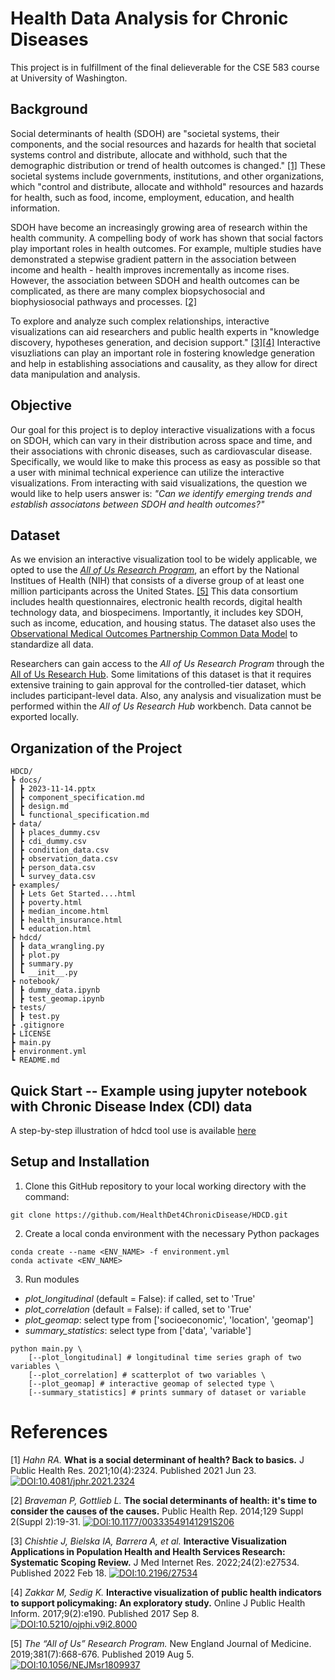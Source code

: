 # Health Data Analysis for Chronic Diseases
This project is in fulfillment of the final delieverable for the CSE 583 course at University of Washington.

## Background
Social determinants of health (SDOH) are "societal systems, their components, and the social resources and hazards for health that societal systems control and distribute, allocate and withhold, such that the demographic distribution or trend of health outcomes is changed." [[1]](#1) These societal systems include governments, institutions, and other organizations, which "control and distribute, allocate and withhold" resources and hazards for health, such as food, income, employment, education, and health information.

SDOH have become an increasingly growing area of research within the health community. A compelling body of work has shown that social factors play important roles in health outcomes. For example, multiple studies have demonstrated a stepwise gradient pattern in the association between income and health - health improves incrementally as income rises. However, the association between SDOH and health outcomes can be complicated, as there are many complex biopsychosocial and biophysiosocial pathways and processes. [[2]](#2)

To explore and analyze such complex relationships, interactive visualizations can aid researchers and public health experts in "knowledge discovery, hypotheses generation, and decision support." [[3]](#3)[[4]](#4) Interactive visuzliations can play an important role in fostering knowledge generation and help in establishing associations and causality, as they allow for direct data manipulation and analysis.

## Objective
Our goal for this project is to deploy interactive visualizations with a focus on SDOH, which can vary in their distribution across space and time, and their associations with chronic diseases, such as cardiovascular disease. Specifically, we would like to make this process as easy as possible so that a user with minimal technical experience can utilize the interactive visualizations. From interacting with said visualizations, the question we would like to help users answer is: *"Can we identify emerging trends and establish associatons between SDOH and health outcomes?"*

## Dataset
As we envision an interactive visualization tool to be widely applicable, we opted to use the [*All of Us Research Program*](https://allofus.nih.gov/), an effort by the National Institues of Health (NIH) that consists of a diverse group of at least one million participants across the United States. [[5]](#5) This data consortium includes health questionnaires, electronic health records, digital health technology data, and biospecimens. Importantly, it includes key SDOH, such as income, education, and housing status. The dataset also uses the [Observational Medical Outcomes Partnership Common Data Model](https://www.ohdsi.org/data-standardization/) to standardize all data.

Researchers can gain access to the *All of Us Research Program* through the [All of Us Research Hub](https://www.researchallofus.org/). Some limitations of this dataset is that it requires extensive training to gain approval for the controlled-tier dataset, which includes participant-level data. Also, any analysis and visualization must be performed within the *All of Us Research Hub* workbench. Data cannot be exported locally.

## Organization of the Project
``````
HDCD/
┣ docs/
┃ ┣ 2023-11-14.pptx
┃ ┣ component_specification.md
┃ ┣ design.md
┃ ┗ functional_specification.md
┣ data/
┃ ┣ places_dummy.csv
┃ ┣ cdi_dummy.csv
┃ ┣ condition_data.csv
┃ ┣ observation_data.csv
┃ ┣ person_data.csv
┃ ┗ survey_data.csv
┣ examples/
┃ ┣ Lets Get Started....html
┃ ┣ poverty.html
┃ ┣ median_income.html
┃ ┣ health_insurance.html
┃ ┗ education.html
┣ hdcd/
┃ ┣ data_wrangling.py
┃ ┣ plot.py
┃ ┣ summary.py
┃ ┗ __init__.py
┣ notebook/
┃ ┣ dummy_data.ipynb
┃ ┣ test_geomap.ipynb
┣ tests/
┃ ┣ test.py
┣ .gitignore
┣ LICENSE
┣ main.py
┣ environment.yml
┗ README.md
``````

## Quick Start -- Example using jupyter notebook with Chronic Disease Index (CDI) data
A step-by-step illustration of hdcd tool use is available [here](https://htmlpreview.github.io/?https://github.com/HealthDet4ChronicDisease/HDCD/blob/main/examples/Lets%20Get%20Started....html)

## Setup and Installation
1. Clone this GitHub repository to your local working directory with
the command:
``````
git clone https://github.com/HealthDet4ChronicDisease/HDCD.git
``````
2. Create a local conda environment with the necessary Python packages
``````
conda create --name <ENV_NAME> -f environment.yml
conda activate <ENV_NAME>
``````
3. Run modules
* *plot_longitudinal* (default = False): if called, set to 'True'
* *plot_correlation* (default = False): if called, set to 'True'
* *plot_geomap*: select type from ['socioeconomic', 'location', 'geomap']
* *summary_statistics*: select type from ['data', 'variable']
``````
python main.py \
    [--plot_longitudinal] # longitudinal time series graph of two variables \
    [--plot_correlation] # scatterplot of two variables \
    [--plot_geomap] # interactive geomap of selected type \
    [--summary_statistics] # prints summary of dataset or variable
``````

# References
<a id="1">[1]</a>
*Hahn RA.* **What is a social determinant of health? Back to basics.** J Public Health Res. 2021;10(4):2324. Published 2021 Jun 23.
[![DOI:10.4081/jphr.2021.2324](https://zenodo.org/badge/DOI/10.4081/jphr.2021.2324.svg)](https://doi.org/10.4081/jphr.2021.2324)

<a id="2">[2]</a>
*Braveman P, Gottlieb L.* **The social determinants of health: it's time to consider the causes of the causes.** Public Health Rep. 2014;129 Suppl 2(Suppl 2):19-31.
[![DOI:10.1177/00333549141291S206](https://zenodo.org/badge/DOI/10.1177/00333549141291S206.svg)](https://doi.org/10.1177/00333549141291S206)

<a id="3">[3]</a>
*Chishtie J, Bielska IA, Barrera A, et al.* **Interactive Visualization Applications in Population Health and Health Services Research: Systematic Scoping Review.** J Med Internet Res. 2022;24(2):e27534. Published 2022 Feb 18.
[![DOI:10.2196/27534](https://zenodo.org/badge/DOI/10.2196/27534.svg)](https://doi.org/10.2196/27534)

<a id="4">[4]</a>
*Zakkar M, Sedig K.* **Interactive visualization of public health indicators to support policymaking: An exploratory study.** Online J Public Health Inform. 2017;9(2):e190. Published 2017 Sep 8.
[![DOI:10.5210/ojphi.v9i2.8000](https://zenodo.org/badge/DOI/10.5210/ojphi.v9i2.8000.svg)](https://doi.org/10.5210/ojphi.v9i2.8000)

<a id="5">[5]</a>
*The “All of Us” Research Program.* New England Journal of Medicine. 2019;381(7):668-676. Published 2019 Aug 5.
[![DOI:10.1056/NEJMsr1809937](https://zenodo.org/badge/DOI/10.1056/NEJMsr1809937.svg)](https://doi.org/10.1056/NEJMsr1809937)
